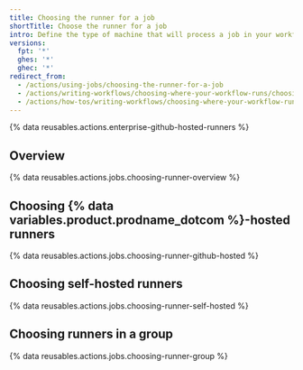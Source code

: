 ```yaml
---
title: Choosing the runner for a job
shortTitle: Choose the runner for a job
intro: Define the type of machine that will process a job in your workflow.
versions:
  fpt: '*'
  ghes: '*'
  ghec: '*'
redirect_from:
  - /actions/using-jobs/choosing-the-runner-for-a-job
  - /actions/writing-workflows/choosing-where-your-workflow-runs/choosing-the-runner-for-a-job
  - /actions/how-tos/writing-workflows/choosing-where-your-workflow-runs/choosing-the-runner-for-a-job
---
```


{% data reusables.actions.enterprise-github-hosted-runners %}

## Overview

{% data reusables.actions.jobs.choosing-runner-overview %}

## Choosing {% data variables.product.prodname_dotcom %}-hosted runners

{% data reusables.actions.jobs.choosing-runner-github-hosted %}

## Choosing self-hosted runners

{% data reusables.actions.jobs.choosing-runner-self-hosted %}

## Choosing runners in a group

{% data reusables.actions.jobs.choosing-runner-group %}
